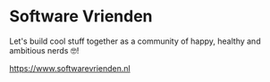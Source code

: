# Software Vrienden

Let's build cool stuff together as a community of happy, healthy and ambitious nerds 🤓! 

https://www.softwarevrienden.nl
